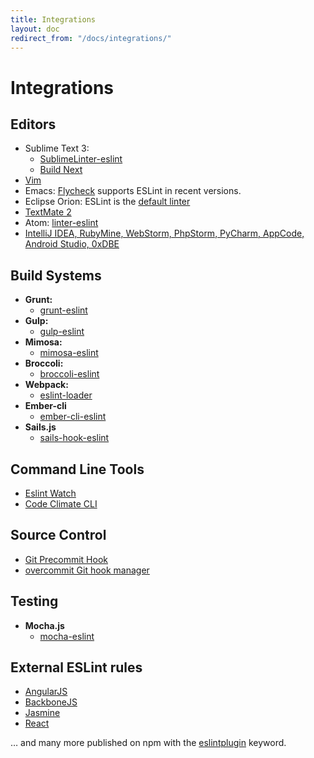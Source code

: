 ```yaml
---
title: Integrations
layout: doc
redirect_from: "/docs/integrations/"
---
```


# Integrations

## Editors

* Sublime Text 3:
    * [SublimeLinter-eslint](https://github.com/roadhump/SublimeLinter-eslint)
    * [Build Next](https://github.com/albertosantini/sublimetext-buildnext)
* [Vim](https://github.com/scrooloose/syntastic/tree/master/syntax_checkers/javascript)
* Emacs: [Flycheck](http://flycheck.readthedocs.org/en/latest/) supports ESLint in recent versions.
* Eclipse Orion: ESLint is the [default linter](http://dev.eclipse.org/mhonarc/lists/orion-dev/msg02718.html)
* [TextMate 2](https://github.com/natesilva/javascript-eslint.tmbundle)
* Atom: [linter-eslint](https://atom.io/packages/linter-eslint)
* [IntelliJ IDEA, RubyMine, WebStorm, PhpStorm, PyCharm, AppCode, Android Studio, 0xDBE](http://plugins.jetbrains.com/plugin/7494)


## Build Systems

* **Grunt:**
    * [grunt-eslint](https://npmjs.org/package/grunt-eslint)
* **Gulp:**
    * [gulp-eslint](https://npmjs.org/package/gulp-eslint)
* **Mimosa:**
    * [mimosa-eslint](https://npmjs.org/package/mimosa-eslint)
* **Broccoli:**
    * [broccoli-eslint](https://www.npmjs.org/package/broccoli-eslint)
* **Webpack:**
    * [eslint-loader](https://www.npmjs.org/package/eslint-loader) 
* **Ember-cli**
    * [ember-cli-eslint](https://www.npmjs.com/package/ember-cli-eslint)
* **Sails.js**
    * [sails-hook-eslint](https://www.npmjs.com/package/sails-hook-eslint)

## Command Line Tools

* [Eslint Watch](https://www.npmjs.com/package/eslint-watch)
* [Code Climate CLI](https://github.com/codeclimate/codeclimate)

## Source Control

* [Git Precommit Hook](https://coderwall.com/p/zq8jlq)
* [overcommit Git hook manager](https://github.com/brigade/overcommit)

## Testing

 * **Mocha.js**
    * [mocha-eslint](https://www.npmjs.com/package/mocha-eslint)

## External ESLint rules

* [AngularJS](https://github.com/Gillespie59/eslint-plugin-angular)
* [BackboneJS](https://github.com/ilyavolodin/eslint-plugin-backbone)
* [Jasmine](https://github.com/tlvince/eslint-plugin-jasmine)
* [React](https://github.com/yannickcr/eslint-plugin-react)

… and many more published on npm with the [eslintplugin](https://www.npmjs.com/browse/keyword/eslintplugin) keyword.
